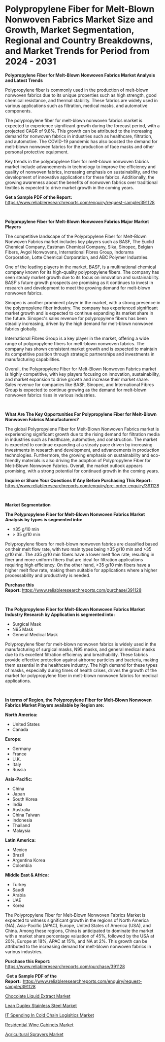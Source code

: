 <p><h1>Polypropylene Fiber for Melt-Blown Nonwoven Fabrics Market Size and Growth, Market Segmentation, Regional and Country Breakdowns, and Market Trends for Period from 2024 -  2031</h1></p><p><strong>Polypropylene Fiber for Melt-Blown Nonwoven Fabrics Market Analysis and Latest Trends</strong></p>
<p><p>Polypropylene fiber is commonly used in the production of melt-blown nonwoven fabrics due to its unique properties such as high strength, good chemical resistance, and thermal stability. These fabrics are widely used in various applications such as filtration, medical masks, and automotive components.</p><p>The polypropylene fiber for melt-blown nonwoven fabrics market is expected to experience significant growth during the forecast period, with a projected CAGR of 9.8%. This growth can be attributed to the increasing demand for nonwoven fabrics in industries such as healthcare, filtration, and automotive. The COVID-19 pandemic has also boosted the demand for melt-blown nonwoven fabrics for the production of face masks and other personal protective equipment.</p><p>Key trends in the polypropylene fiber for melt-blown nonwoven fabrics market include advancements in technology to improve the efficiency and quality of nonwoven fabrics, increasing emphasis on sustainability, and the development of innovative applications for these fabrics. Additionally, the growing awareness about the benefits of nonwoven fabrics over traditional textiles is expected to drive market growth in the coming years.</p></p>
<p><strong>Get a Sample PDF of the Report:&nbsp;</strong> <a href="https://www.reliableresearchreports.com/enquiry/request-sample/391128">https://www.reliableresearchreports.com/enquiry/request-sample/391128</a></p>
<p>&nbsp;</p>
<p><strong>Polypropylene Fiber for Melt-Blown Nonwoven Fabrics Major Market Players</strong></p>
<p><p>The competitive landscape of the Polypropylene Fiber for Melt-Blown Nonwoven Fabrics market includes key players such as BASF, The Euclid Chemical Company, Eastman Chemical Company, Sika, Sinopec, Belgian Fibers, Avgol Nonwovens, International Fibres Group, Indorama Corporation, Lotte Chemical Corporation, and ABC Polymer Industries. </p><p>One of the leading players in the market, BASF, is a multinational chemical company known for its high-quality polypropylene fibers. The company has seen steady market growth due to its focus on innovation and sustainability. BASF's future growth prospects are promising as it continues to invest in research and development to meet the growing demand for melt-blown nonwoven fabrics.</p><p>Sinopec is another prominent player in the market, with a strong presence in the polypropylene fiber industry. The company has experienced significant market growth and is expected to continue expanding its market share in the future. Sinopec's sales revenue for polypropylene fibers has been steadily increasing, driven by the high demand for melt-blown nonwoven fabrics globally.</p><p>International Fibres Group is a key player in the market, offering a wide range of polypropylene fibers for melt-blown nonwoven fabrics. The company has shown consistent market growth and is expected to maintain its competitive position through strategic partnerships and investments in manufacturing capabilities.</p><p>Overall, the Polypropylene Fiber for Melt-Blown Nonwoven Fabrics market is highly competitive, with key players focusing on innovation, sustainability, and market expansion to drive growth and increase their market share. Sales revenue for companies like BASF, Sinopec, and International Fibres Group is expected to continue growing as the demand for melt-blown nonwoven fabrics rises in various industries.</p></p>
<p>&nbsp;</p>
<p><strong>What Are The Key Opportunities For Polypropylene Fiber for Melt-Blown Nonwoven Fabrics Manufacturers?</strong></p>
<p><p>The global Polypropylene Fiber for Melt-Blown Nonwoven Fabrics market is experiencing significant growth due to the rising demand for filtration media in industries such as healthcare, automotive, and construction. The market is expected to continue expanding at a steady pace driven by increasing investments in research and development, and advancements in production technologies. Furthermore, the growing emphasis on sustainability and eco-friendly materials is also driving the adoption of Polypropylene Fiber for Melt-Blown Nonwoven Fabrics. Overall, the market outlook appears promising, with a strong potential for continued growth in the coming years.</p></p>
<p><strong>Inquire or Share Your Questions If Any Before Purchasing This Report:</strong> <a href="https://www.reliableresearchreports.com/enquiry/pre-order-enquiry/391128">https://www.reliableresearchreports.com/enquiry/pre-order-enquiry/391128</a></p>
<p>&nbsp;</p>
<p><strong>Market Segmentation</strong></p>
<p><strong>The Polypropylene Fiber for Melt-Blown Nonwoven Fabrics Market Analysis by types is segmented into:</strong></p>
<p><ul><li>≤35 g/10 min</li><li>> 35 g/10 min</li></ul></p>
<p><p>Polypropylene fibers for melt-blown nonwoven fabrics are classified based on their melt flow rate, with two main types being ≤35 g/10 min and >35 g/10 min. The ≤35 g/10 min fibers have a lower melt flow rate, resulting in finer and more uniform fibers that are ideal for filtration applications requiring high efficiency. On the other hand, >35 g/10 min fibers have a higher melt flow rate, making them suitable for applications where a higher processability and productivity is needed.</p></p>
<p><strong>Purchase this Report:&nbsp;</strong><a href="https://www.reliableresearchreports.com/purchase/391128">https://www.reliableresearchreports.com/purchase/391128</a></p>
<p>&nbsp;</p>
<p><strong>The Polypropylene Fiber for Melt-Blown Nonwoven Fabrics Market Industry Research by Application is segmented into:</strong></p>
<p><ul><li>Surgical Mask</li><li>N95 Mask</li><li>General Medical Mask</li></ul></p>
<p><p>Polypropylene fiber for melt-blown nonwoven fabrics is widely used in the manufacturing of surgical masks, N95 masks, and general medical masks due to its excellent filtration efficiency and breathability. These fabrics provide effective protection against airborne particles and bacteria, making them essential in the healthcare industry. The high demand for these types of masks, especially during times of health crises, drives the growth of the market for polypropylene fiber in melt-blown nonwoven fabrics for medical applications.</p></p>
<p>&nbsp;</p>
<p><strong>In terms of Region, the Polypropylene Fiber for Melt-Blown Nonwoven Fabrics Market Players available by Region are:</strong></p>
<p>
    <p> <strong> North America: </strong>
        <ul>
            <li>United States</li>
            <li>Canada</li>
        </ul>
        </p> 
    <p> <strong> Europe: </strong>
        <ul>
            <li>Germany</li>
            <li>France</li>
            <li>U.K.</li>
            <li>Italy</li>
            <li>Russia</li>
        </ul>
        </p> 
    <p> <strong> Asia-Pacific: </strong>
        <ul>
            <li>China</li>
            <li>Japan</li>
            <li>South Korea</li>
            <li>India</li>
            <li>Australia</li>
            <li>China Taiwan</li>
            <li>Indonesia</li>
            <li>Thailand</li>
            <li>Malaysia</li>
        </ul>
        </p> 
    <p> <strong> Latin America: </strong>
        <ul>
            <li>Mexico</li>
            <li>Brazil</li>
            <li>Argentina Korea</li>
            <li>Colombia</li>
        </ul>
        </p> 
    <p> <strong> Middle East & Africa: </strong>
        <ul>
            <li>Turkey</li>
            <li>Saudi</li>
            <li>Arabia</li>
            <li>UAE</li>
            <li>Korea</li>
        </ul>
    </p>
    </p>
<p><p>The Polypropylene Fiber for Melt-Blown Nonwoven Fabrics Market is expected to witness significant growth in the regions of North America (NA), Asia-Pacific (APAC), Europe, United States of America (USA), and China. Among these regions, China is anticipated to dominate the market with a market share percentage valuation of 45%, followed by the USA at 20%, Europe at 18%, APAC at 15%, and NA at 2%. This growth can be attributed to the increasing demand for melt-blown nonwoven fabrics in various industries.</p></p>
<p><strong>Purchase this Report: </strong><a href="https://www.reliableresearchreports.com/purchase/391128">https://www.reliableresearchreports.com/purchase/391128</a></p>
<p>&nbsp;<strong>Get a Sample PDF of the Report:&nbsp;&nbsp;</strong><a href="https://www.reliableresearchreports.com/enquiry/request-sample/391128">https://www.reliableresearchreports.com/enquiry/request-sample/391128</a></p>
<p><strong></strong></p>
<p><p><a href="https://circular-yam-9b9.notion.site/Chocolate-Liquid-Extract-Market-Centers-on-Aspects-such-as-Market-Growth-Market-Share-Market-Oppor-d6143b64b52f4cab889c01182005ba20">Chocolate Liquid Extract Market</a></p><p><a href="https://view.publitas.com/reportprime-1/lean-duplex-stainless-steel-market-analysis-and-market-size-global-industry-overview-market-segmentation-and-forecast-2024-to-2031/">Lean Duplex Stainless Steel Market</a></p><p><a href="https://copper-carbon-84f.notion.site/IT-Spending-In-Cold-Chain-Logisitics-Market-Size-and-Examines-its-Market-Scope-with-a-Primary-Focu-35c3014c996d4d72b0c460ad5368f6e9">IT Spending In Cold Chain Logisitics Market</a></p><p><a href="https://cedar-agate-3da.notion.site/Residential-Wine-Cabinets-Market-Centers-on-Aspects-such-as-Market-Growth-Market-Share-Market-Oppo-8b13572c79974592aaec9035a2be4572">Residential Wine Cabinets Market</a></p><p><a href="https://view.publitas.com/reportprime-1/agricultural-sprayers-market-size-reflecting-a-forecast-till-2031-market-by-type-by-application-and-by-geography/">Agricultural Sprayers Market</a></p></p>